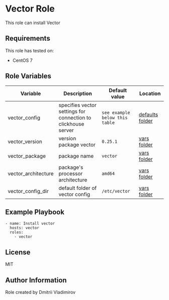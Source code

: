 Vector Role
=========

This role can install Vector

Requirements
------------

This role has tested on:  

- CentOS 7

Role Variables
--------------

| Variable | Description | Default value | Location |
|------|------------|---|---|
|vector_config|specifies vector settings for connection to clickhouse server|`see example below this table`|[defaults folder](defaults/main.yml)|
|vector_version|version package vector|`0.25.1`|[vars folder](defaults/main.yml)|
|vector_package|package name|`vector`|[vars folder](vars/main.yml)|
|vector_architecture|package's processor architecture|`amd64`|[vars folder](vars/main.yml)|
|vector_config_dir|default folder of vector config|`/etc/vector`|[vars folder](vars/main.yml)|

Example Playbook
----------------

    - name: Install vector
      hosts: vector
      roles:
        - vector

License
-------

MIT

Author Information
------------------

Role created by Dmitrii Vladimirov